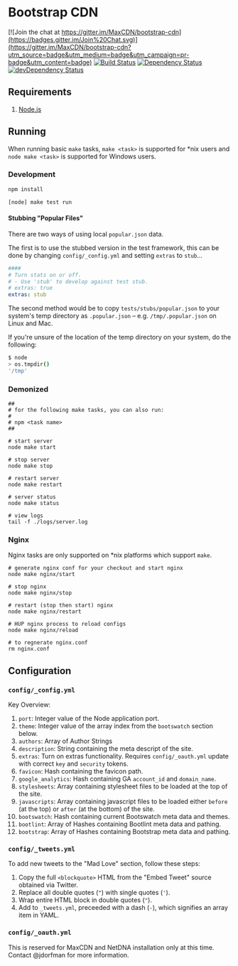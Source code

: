 # Bootstrap CDN

[![Join the chat at https://gitter.im/MaxCDN/bootstrap-cdn](https://badges.gitter.im/Join%20Chat.svg)](https://gitter.im/MaxCDN/bootstrap-cdn?utm_source=badge&utm_medium=badge&utm_campaign=pr-badge&utm_content=badge)
[![Build Status](https://travis-ci.org/MaxCDN/bootstrap-cdn.png?branch=master)](https://travis-ci.org/MaxCDN/bootstrap-cdn)
[![Dependency Status](https://david-dm.org/MaxCDN/bootstrap-cdn.svg?style=flat)](https://david-dm.org/MaxCDN/bootstrap-cdn)
[![devDependency Status](https://david-dm.org/MaxCDN/bootstrap-cdn/dev-status.svg?style=flat)](https://david-dm.org/MaxCDN/bootstrap-cdn#info=devDependencies)

## Requirements

1. [Node.js](http://nodejs.org/)

## Running

When running basic `make` tasks, `make <task>` is supported for \*nix users and `node make <task>` is supported for Windows users.

### Development

```sh
npm install

[node] make test run
```

#### Stubbing "Popular Files"

There are two ways of using local `popular.json` data.

The first is to use the stubbed version in the test framework, this can be done by changing `config/_config.yml` and setting `extras` to `stub`...

```yaml
####
# Turn stats on or off.
# - Use 'stub' to develop against test stub.
# extras: true
extras: stub
```

The second method would be to copy `tests/stubs/popular.json` to your system's temp directory as `.popular.json` &ndash; e.g. `/tmp/.popular.json` on Linux and Mac.

If you're unsure of the location of the temp directory on your system, do the following:

```sh
$ node
> os.tmpdir()
'/tmp'
```

### Demonized

```
##
# for the following make tasks, you can also run:
#
# npm <task name>
##

# start server
node make start

# stop server
node make stop

# restart server
node make restart

# server status
node make status

# view logs
tail -f ./logs/server.log
```

### Nginx

Nginx tasks are only supported on \*nix platforms which support `make`.

```
# generate nginx conf for your checkout and start nginx
node make nginx/start

# stop nginx
node make nginx/stop

# restart (stop then start) nginx
node make nginx/restart

# HUP nginx process to reload configs
node make nginx/reload

# to regnerate nginx.conf
rm nginx.conf
```

## Configuration

### `config/_config.yml`

Key Overview:

1. `port`: Integer value of the Node application port.
2. `theme`: Integer value of the array index from the `bootswatch` section below.
3. `authors`: Array of Author Strings
4. `description`: String containing the meta descript of the site.
5. `extras`: Turn on extras functionality. Requires `config/_oauth.yml` update with correct `key` and `security` tokens.
5. `favicon`: Hash containing the favicon path.
6. `google_analytics`: Hash containing GA `account_id` and `domain_name`.
7. `stylesheets`: Array containing stylesheet files to be loaded at the top of the site.
8. `javascripts`: Array containing javascript files to be loaded either `before` (at the top) or `after` (at the bottom) of the site.
9. `bootswatch`: Hash containing current Bootswatch meta data and themes.
10. `bootlint`: Array of Hashes containing Bootlint meta data and pathing.
11. `bootstrap`: Array of Hashes containing Bootstrap meta data and pathing.

### `config/_tweets.yml`

To add new tweets to the "Mad Love" section, follow these steps:

1. Copy the full `<blockquote>` HTML from the "Embed Tweet" source obtained via Twitter.
2. Replace all double quotes (`"`) with single quotes (`'`).
3. Wrap entire HTML block in double quotes (`"`).
4. Add to `_tweets.yml`, preceeded with a dash (`-`), which signifies an array item in YAML.

### `config/_oauth.yml`

This is reserved for MaxCDN and NetDNA installation only at this time. Contact @jdorfman for more information.
 
